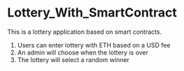 # Lottery_With_SmartContract

This is a lottery application based on smart contracts.

1. Users can enter lottery with ETH based on a USD fee
2. An admin will choose when the lottery is over
3. The lottery will select a random winner

